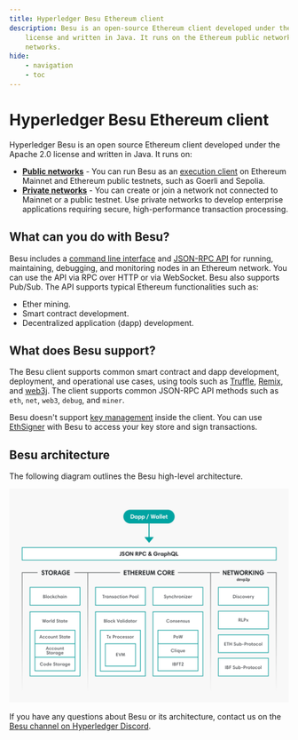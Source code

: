 ```yaml
---
title: Hyperledger Besu Ethereum client
description: Besu is an open-source Ethereum client developed under the Apache 2.0
    license and written in Java. It runs on the Ethereum public network, private networks, and test
    networks.
hide:
    - navigation
    - toc
---
```


# Hyperledger Besu Ethereum client

Hyperledger Besu is an open source Ethereum client developed under the Apache 2.0 license and written in Java.
It runs on:

* [**Public networks**](public-networks/index.md) - You can run Besu as an
  [execution client](public-networks/concepts/the-merge.md) on Ethereum Mainnet and Ethereum
  public testnets, such as Goerli and Sepolia.
* [**Private networks**](private-networks/index.md) - You can create or join a network not connected to
  Mainnet or a public testnet.
  Use private networks to develop enterprise applications requiring secure, high-performance transaction
  processing.

## What can you do with Besu?

Besu includes a [command line interface](public-networks/reference/cli/options.md) and
[JSON-RPC API](public-networks/how-to/use-besu-api/index.md) for running, maintaining, debugging, and monitoring
nodes in an Ethereum network. You can use the API via RPC over HTTP or via WebSocket. Besu also
supports Pub/Sub. The API supports typical Ethereum functionalities such as:

* Ether mining.
* Smart contract development.
* Decentralized application (dapp) development.

## What does Besu support?

The Besu client supports common smart contract and dapp development, deployment, and operational
use cases, using tools such as [Truffle](http://truffleframework.com/),
[Remix](https://github.com/ethereum/remix), and [web3j](https://web3j.io/). The client supports
common JSON-RPC API methods such as `eth`, `net`, `web3`, `debug`, and `miner`.

Besu doesn't support [key management](public-networks/how-to/send-transactions.md) inside the
client. You can use [EthSigner](http://docs.ethsigner.consensys.net/en/latest/) with Besu to access
your key store and sign transactions.

## Besu architecture

The following diagram outlines the Besu high-level architecture.

![Architecture](images/Architecture.png)

If you have any questions about Besu or its architecture, contact us on the
[Besu channel on Hyperledger Discord](https://discord.gg/hyperledger).
